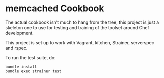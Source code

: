 memcached Cookbook
==================
The actual cookbook isn't much to hang from the tree, this project is just a skeleton one to use for testing and training of the toolset around Chef development.

This project is set up to work with Vagrant, kitchen, Strainer, serverspec and rspec.

To run the test suite, do:

```
bundle install
bundle exec strainer test
```
